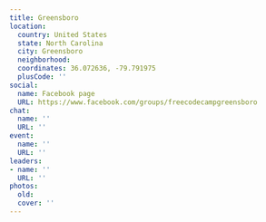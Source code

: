 ```yaml
---
title: Greensboro
location:
  country: United States
  state: North Carolina
  city: Greensboro
  neighborhood: 
  coordinates: 36.072636, -79.791975
  plusCode: ''
social:
  name: Facebook page
  URL: https://www.facebook.com/groups/freecodecampgreensboro
chat:
  name: ''
  URL: ''
event:
  name: ''
  URL: ''
leaders:
- name: ''
  URL: ''
photos:
  old: 
  cover: ''
---
```

